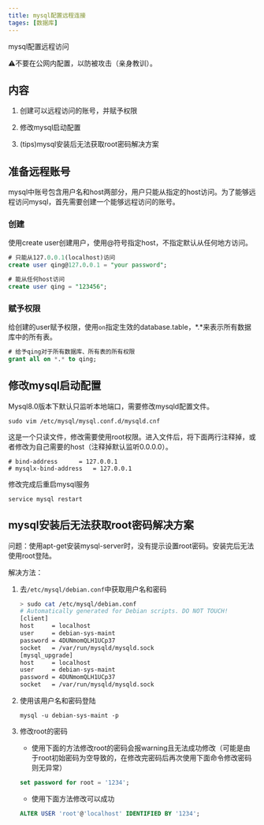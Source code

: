 ```yaml
---
title: mysql配置远程连接
tages: [数据库]
---
```


mysql配置远程访问

⚠️不要在公网内配置，以防被攻击（亲身教训）。

## 内容

1. 创建可以远程访问的账号，并赋予权限
2. 修改mysql启动配置

3. (tips)mysql安装后无法获取root密码解决方案

## 准备远程账号

mysql中账号包含用户名和host两部分，用户只能从指定的host访问。为了能够远程访问mysql，首先需要创建一个能够远程访问的账号。

### 创建

使用create user创建用户，使用@符号指定host，不指定默认从任何地方访问。

```sql
# 只能从127.0.0.1(localhost)访问
create user qing@127.0.0.1 = "your password";

# 能从任何host访问
create user qing = "123456";
```

### 赋予权限

给创建的user赋予权限，使用`on`指定生效的database.table，\*\.*来表示所有数据库中的所有表。

```sql
# 给予qing对于所有数据库、所有表的所有权限
grant all on *.* to qing;
```

## 修改mysql启动配置

Mysql8.0版本下默认只监听本地端口，需要修改mysqld配置文件。

```mysql
sudo vim /etc/mysql/mysql.conf.d/mysqld.cnf
```

这是一个只读文件，修改需要使用root权限。进入文件后，将下面两行注释掉，或者修改为自己需要的host（注释掉默认监听0.0.0.0）。

```
# bind-address		= 127.0.0.1
# mysqlx-bind-address	= 127.0.0.1
```

修改完成后重启mysql服务

```shell
service mysql restart
```

## mysql安装后无法获取root密码解决方案

问题：使用apt-get安装mysql-server时，没有提示设置root密码。安装完后无法使用root登陆。

解决方法：

1. 去`/etc/mysql/debian.conf`中获取用户名和密码

   ```sh
   > sudo cat /etc/mysql/debian.conf
   # Automatically generated for Debian scripts. DO NOT TOUCH!
   [client]
   host     = localhost
   user     = debian-sys-maint
   password = 4DUNmomQLH1UCp37
   socket   = /var/run/mysqld/mysqld.sock
   [mysql_upgrade]
   host     = localhost
   user     = debian-sys-maint
   password = 4DUNmomQLH1UCp37
   socket   = /var/run/mysqld/mysqld.sock
   ```

2. 使用该用户名和密码登陆

   ```shell
   mysql -u debian-sys-maint -p
   ```

3. 修改root的密码

   - 使用下面的方法修改root的密码会报warning且无法成功修改（可能是由于root初始密码为空导致的，在修改完密码后再次使用下面命令修改密码则无异常）

   ```sql
   set password for root = '1234';
   ```

   - 使用下面方法修改可以成功

   ```sql
   ALTER USER 'root'@'localhost' IDENTIFIED BY '1234';
   ```

   

